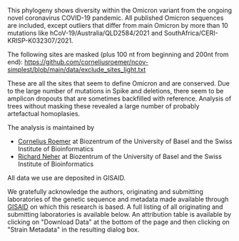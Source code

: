 This phylogeny shows diversity within the Omicron variant from the ongoing novel coronavirus COVID-19 pandemic.
All published Omicron sequences are included, except outliers that differ from main Omicron by more than 10 mutations like hCoV-19/Australia/QLD2584/2021 and SouthAfrica/CERI-KRISP-K032307/2021.

The following sites are masked (plus 100 nt from beginning and 200nt from end): https://github.com/corneliusroemer/ncov-simplest/blob/main/data/exclude_sites_light.txt

These are all the sites that seem to define Omicron and are conserved. Due to the large number of mutations in Spike and deletions, there seem to be amplicon dropouts that are sometimes backfilled with reference. Analysis of trees without masking these revealed a large number of probably artefactual homoplasies.

The analysis is maintained by
 * [Cornelius Roemer](https://neherlab.org) at Biozentrum of the University of Basel and the Swiss Institute of Bioinformatics
 * [Richard Neher](https://neherlab.org) at Biozentrum of the University of Basel and the Swiss Institute of Bioinformatics

All data we use are deposited in GISAID.

We gratefully acknowledge the authors, originating and submitting laboratories of the genetic sequence and metadata made available through [GISAID](https://gisaid.org) on which this research is based. A full listing of all originating and submitting laboratories is available below. An attribution table is available by clicking on "Download Data" at the bottom of the page and then clicking on "Strain Metadata" in the resulting dialog box.
